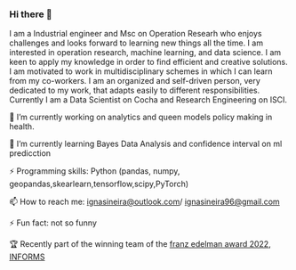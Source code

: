 ### Hi there 👋

I am a Industrial engineer and Msc on Operation Researh who enjoys challenges and looks forward to learning new things all the time. I am interested in operation research, machine learning, and data science. I am keen to apply my knowledge in order to find efficient and creative solutions. I am motivated to work in multidisciplinary schemes in which I can learn from my co-workers. I am an organized and self-driven person, very dedicated to my work, that adapts easily to different responsibilities. Currently I am a Data Scientist on Cocha and Research Engineering on ISCI.

 🔭 I’m currently working on analytics and queen models policy making in  health.

🌱 I’m currently learning Bayes Data Analysis and confidence interval on ml predicction 

⚡ Programming skills: Python (pandas, numpy, geopandas,skearlearn,tensorflow,scipy,PyTorch) 

📫 How to reach me: ignasineira@outlook.com/ ignasineira96@gmail.com

⚡ Fun fact: not so funny

:trophy: Recently part of the winning team of the [franz edelman award 2022](https://www.uchile.cl/noticias/185180/investigadores-del-isci-ganan-franz-edelman-award-2022), [INFORMS](https://www.informs.org/Recognizing-Excellence/INFORMS-Prizes/Franz-Edelman-Award)


